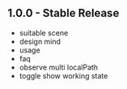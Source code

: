 ## 1.0.0 - Stable Release
* suitable scene
* design mind
* usage
* faq
* observe multi localPath
* toggle show working state
